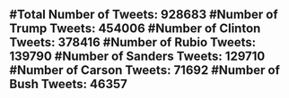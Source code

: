 #Total Number of Tweets: 928683 
#Number of Trump Tweets: 454006
#Number of Clinton Tweets: 378416
#Number of Rubio Tweets: 139790
#Number of Sanders Tweets: 129710
#Number of Carson Tweets: 71692
#Number of Bush Tweets: 46357
---

